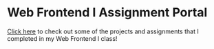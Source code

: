 # Web Frontend I Assignment Portal

[Click here](https://danielecollins.github.io/danielecollins/) to check out some of the projects and assignments that I completed in my Web Frontend I class!

